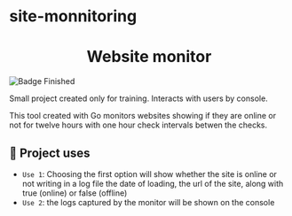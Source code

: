 # site-monnitoring

<h1 align="center"> Website monitor </h1>

![Badge Finished](http://img.shields.io/static/v1?label=STATUS&message=FINISHED&color=GREEN&style=for-the-badge)

Small project created only for training. Interacts with users by console. 

This tool created with Go monitors websites showing if they are online or not for twelve hours with one hour check intervals betwen the checks.  

## :hammer: Project uses 

- `Use 1`: Choosing the first option will show whether the site is online or not writing in a log file the date of loading, the url of the site, along with true (online) or false (offline)
- `Use 2`: the logs captured by the monitor will be shown on the console
